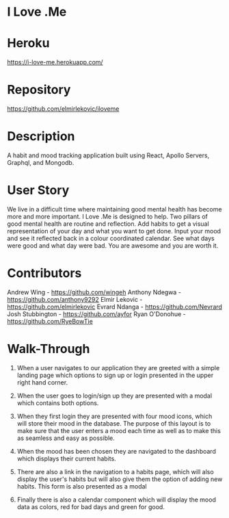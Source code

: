 # I Love .Me

# Heroku 

https://i-love-me.herokuapp.com/

# Repository

https://github.com/elmirlekovic/iloveme

# Description

A habit and mood tracking application built using React, Apollo Servers, Graphql, and Mongodb. 

# User Story

We live in a difficult time where maintaining good mental health has become more and more important. I Love .Me is designed to help. Two pillars of good mental health are routine and reflection. Add habits to get a visual representation of your day and what you want to get done. Input your mood and see it reflected back in a colour coordinated calendar. See what days were good and what day were bad. You are awesome and you are worth it. 

# Contributors 

Andrew Wing - https://github.com/wingeh
Anthony Ndegwa - https://github.com/anthony9292
Elmir Lekovic - https://github.com/elmirlekovic
Evrard Ndanga - https://github.com/Nevrard
Josh Stubbington - https://github.com/ayfor
Ryan O'Donohue - https://github.com/RyeBowTie

# Walk-Through 

1. When a user navigates to our application they are greeted with a simple landing page which options to sign up or login presented in the upper right hand corner. 

2. When the user goes to login/sign up they are presented with a modal which contains both options. 

3. When they first login they are presented with four mood icons, which will store their mood in the database. The purpose of this layout is to make sure that the user enters a mood each time as well as to make this as seamless and easy as possible.

4. When the mood has been chosen they are navigated to the dashboard which displays their current habits. 

5. There are also a link in the navigation to a habits page, which will also display the user's habits but will also give them the option of adding new habits. This form is also presented as a modal  

6. Finally there is also a calendar component which will display the mood data as colors, red for bad days and green for good. 
